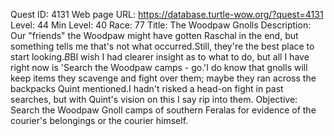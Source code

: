 Quest ID: 4131
Web page URL: https://database.turtle-wow.org/?quest=4131
Level: 44
Min Level: 40
Race: 77
Title: The Woodpaw Gnolls
Description: Our "friends" the Woodpaw might have gotten Raschal in the end, but something tells me that's not what occurred.Still, they're the best place to start looking.$B$BI wish I had clearer insight as to what to do, but all I have right now is 'Search the Woodpaw camps - go.'I do know that gnolls will keep items they scavenge and fight over them; maybe they ran across the backpacks Quint mentioned.I hadn't risked a head-on fight in past searches, but with Quint's vision on this I say rip into them.
Objective: Search the Woodpaw Gnoll camps of southern Feralas for evidence of the courier's belongings or the courier himself.
